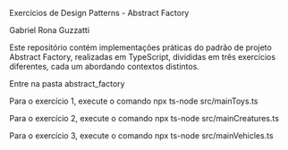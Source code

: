 Exercícios de Design Patterns - Abstract Factory

Gabriel Rona Guzzatti

Este repositório contém implementações práticas do padrão de projeto Abstract Factory, realizadas em TypeScript, divididas em três exercícios diferentes, cada um abordando contextos distintos.

Entre na pasta abstract_factory

Para o exercício 1, execute o comando
npx ts-node src/mainToys.ts

Para o exercício 2, execute o comando
npx ts-node src/mainCreatures.ts

Para o exercício 3, execute o comando
npx ts-node src/mainVehicles.ts

